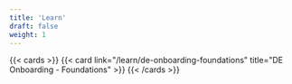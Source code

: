 ```yaml
---
title: 'Learn'
draft: false
weight: 1
---
```


{{< cards >}}
{{< card link="/learn/de-onboarding-foundations" title="DE Onboarding - Foundations" >}}
{{< /cards >}}
